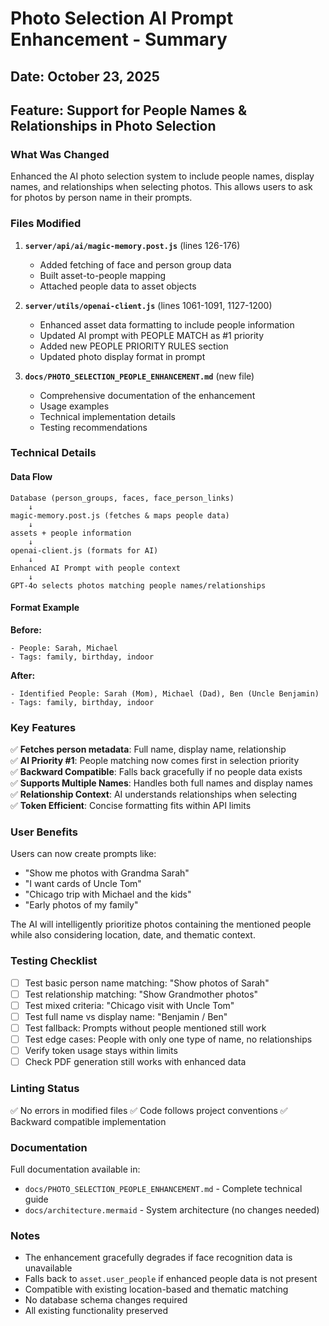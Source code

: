 # Photo Selection AI Prompt Enhancement - Summary

## Date: October 23, 2025
## Feature: Support for People Names & Relationships in Photo Selection

### What Was Changed

Enhanced the AI photo selection system to include people names, display names, and relationships when selecting photos. This allows users to ask for photos by person name in their prompts.

### Files Modified

1. **`server/api/ai/magic-memory.post.js`** (lines 126-176)
   - Added fetching of face and person group data
   - Built asset-to-people mapping
   - Attached people data to asset objects

2. **`server/utils/openai-client.js`** (lines 1061-1091, 1127-1200)
   - Enhanced asset data formatting to include people information
   - Updated AI prompt with PEOPLE MATCH as #1 priority
   - Added new PEOPLE PRIORITY RULES section
   - Updated photo display format in prompt

3. **`docs/PHOTO_SELECTION_PEOPLE_ENHANCEMENT.md`** (new file)
   - Comprehensive documentation of the enhancement
   - Usage examples
   - Technical implementation details
   - Testing recommendations

### Technical Details

#### Data Flow
```
Database (person_groups, faces, face_person_links)
    ↓
magic-memory.post.js (fetches & maps people data)
    ↓
assets + people information
    ↓
openai-client.js (formats for AI)
    ↓
Enhanced AI Prompt with people context
    ↓
GPT-4o selects photos matching people names/relationships
```

#### Format Example

**Before:**
```
- People: Sarah, Michael
- Tags: family, birthday, indoor
```

**After:**
```
- Identified People: Sarah (Mom), Michael (Dad), Ben (Uncle Benjamin)
- Tags: family, birthday, indoor
```

### Key Features

✅ **Fetches person metadata**: Full name, display name, relationship  
✅ **AI Priority #1**: People matching now comes first in selection priority  
✅ **Backward Compatible**: Falls back gracefully if no people data exists  
✅ **Supports Multiple Names**: Handles both full names and display names  
✅ **Relationship Context**: AI understands relationships when selecting  
✅ **Token Efficient**: Concise formatting fits within API limits  

### User Benefits

Users can now create prompts like:
- "Show me photos with Grandma Sarah"
- "I want cards of Uncle Tom"
- "Chicago trip with Michael and the kids"
- "Early photos of my family"

The AI will intelligently prioritize photos containing the mentioned people while also considering location, date, and thematic context.

### Testing Checklist

- [ ] Test basic person name matching: "Show photos of Sarah"
- [ ] Test relationship matching: "Show Grandmother photos"
- [ ] Test mixed criteria: "Chicago visit with Uncle Tom"
- [ ] Test full name vs display name: "Benjamin / Ben"
- [ ] Test fallback: Prompts without people mentioned still work
- [ ] Test edge cases: People with only one type of name, no relationships
- [ ] Verify token usage stays within limits
- [ ] Check PDF generation still works with enhanced data

### Linting Status

✅ No errors in modified files
✅ Code follows project conventions
✅ Backward compatible implementation

### Documentation

Full documentation available in:
- `docs/PHOTO_SELECTION_PEOPLE_ENHANCEMENT.md` - Complete technical guide
- `docs/architecture.mermaid` - System architecture (no changes needed)

### Notes

- The enhancement gracefully degrades if face recognition data is unavailable
- Falls back to `asset.user_people` if enhanced people data is not present
- Compatible with existing location-based and thematic matching
- No database schema changes required
- All existing functionality preserved
